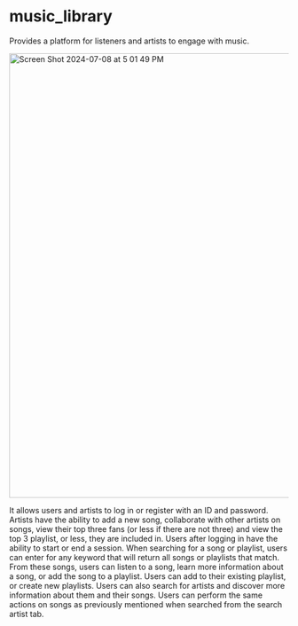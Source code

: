 # music_library
Provides a platform for listeners and artists to engage with music.

<img width="802" alt="Screen Shot 2024-07-08 at 5 01 49 PM" src="https://github.com/bertina3107/music_library/assets/116847981/9ba13c69-ef16-485a-93c9-ccf0b66363c1">

It allows users and artists to log in or register with an ID and password. Artists have the ability to add a new song, collaborate with other artists on songs, view their top three fans (or less if there are not three) and view the top 3 playlist, or less, they are included in. Users after logging in have the ability to start or end a session. When searching for a song or playlist, users can enter for any keyword that will return all songs or playlists that match. From these songs, users can listen to a song, learn more information about a song, or add the song to a playlist. Users can add to their existing playlist, or create new playlists. Users can also search for artists and discover more information about them and their songs. Users can perform the same actions on songs as previously mentioned when searched from the search artist tab.
